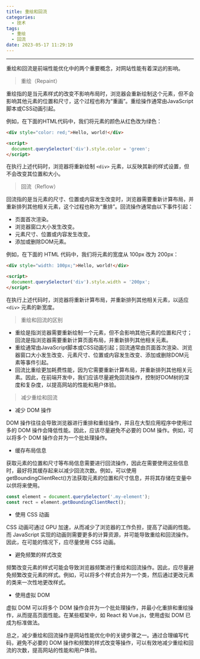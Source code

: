 ```yaml
---
title: 重绘和回流
categories:
  - 技术
tags:
  - 重绘
  - 回流
date: 2023-05-17 11:29:19
---
```


---
重绘和回流是前端性能优化中的两个重要概念，对网站性能有着深远的影响。

>重绘（Repaint）

重绘指的是当元素样式的改变不影响布局时，浏览器会重新绘制这个元素，但不会影响其他元素的位置和尺寸，这个过程也称为“重画”。重绘操作通常由JavaScript脚本或CSS动画引起。

例如，在下面的HTML代码中，我们将元素的颜色从红色改为绿色：

```html
<div style="color: red;">Hello, world!</div>

<script>
  document.querySelector('div').style.color = 'green';
</script>
```
<!-- more -->
在执行上述代码时，浏览器将重新绘制 `<div>` 元素，以反映其新的样式设置，但不会改变其位置和大小。

>回流（Reflow）

回流指的是当元素的尺寸、位置或内容发生改变时，浏览器需要重新计算布局，并重新排列其他相关元素，这个过程也称为“重排”。回流操作通常由以下事件引起：

- 页面首次渲染。
- 浏览器窗口大小发生改变。
- 元素尺寸、位置或内容发生改变。
- 添加或删除DOM元素。


例如，在下面的 HTML 代码中，我们将元素的宽度从 100px 改为 200px：

```html
<div style="width: 100px;">Hello, world!</div>

<script>
  document.querySelector('div').style.width = '200px';
</script>
```

在执行上述代码时，浏览器将重新计算布局，并重新排列其他相关元素，以适应 `<div>` 元素的新宽度。

>重绘和回流的区别
- 重绘是指浏览器需要重新绘制一个元素，但不会影响其他元素的位置和尺寸；回流是指浏览器需要重新计算页面布局，并重新排列其他相关元素。
- 重绘通常由JavaScript脚本或CSS动画引起；回流通常由页面首次渲染、浏览器窗口大小发生改变、元素尺寸、位置或内容发生改变、添加或删除DOM元素等事件引起。
- 回流比重绘更加耗费性能，因为它需要重新计算布局，并重新排列其他相关元素。因此，在前端开发中，我们应该尽量避免回流操作，控制好DOM树的深度和复杂度，以提高网站的性能和用户体验。

>减少重绘和回流

- 减少 DOM 操作

DOM 操作往往会导致浏览器进行重排和重绘操作，并且在大型应用程序中使用过多的 DOM 操作会降低性能。因此，应该尽量避免不必要的 DOM 操作。例如，可以将多个 DOM 操作合并为一个批处理操作。

- 缓存布局信息

获取元素的位置和尺寸等布局信息需要进行回流操作，因此在需要使用这些信息时，最好将其缓存起来以减少回流次数。例如，可以使用getBoundingClientRect()方法获取元素的位置和尺寸信息，并将其存储在变量中以供将来使用。


```javascript
const element = document.querySelector('.my-element');
const rect = element.getBoundingClientRect();
```

- 使用 CSS 动画

CSS 动画可通过 GPU 加速，从而减少了浏览器的工作负担，提高了动画的性能。而 JavaScript 实现的动画则需要更多的计算资源，并可能导致重绘和回流操作。因此，在可能的情况下，应尽量使用 CSS 动画。

- 避免频繁的样式改变

频繁改变元素的样式可能会导致浏览器频繁进行重绘和回流操作。因此，应尽量避免频繁改变元素的样式。例如，可以将多个样式合并为一个类，然后通过更改元素的类来一次性地更改样式。

- 使用虚拟 DOM

虚拟 DOM 可以将多个 DOM 操作合并为一个批处理操作，并最小化重排和重绘操作，从而提高页面性能。在某些框架中，如 React 和 Vue.js，使用虚拟 DOM 已成为标准做法。

总之，减少重绘和回流操作是网站性能优化中的关键步骤之一。通过合理编写代码，避免不必要的 DOM 操作和频繁的样式改变等操作，可以有效地减少重绘和回流的次数，提高网站的性能和用户体验。